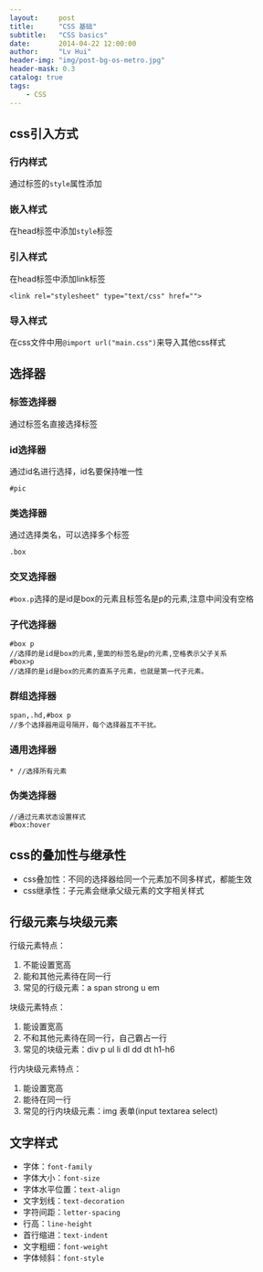 ```yaml
---
layout:     post
title:      "CSS 基础"
subtitle:   "CSS basics"
date:       2014-04-22 12:00:00
author:     "Lv Hui"
header-img: "img/post-bg-os-metro.jpg"
header-mask: 0.3
catalog: true
tags:
    - CSS
---
```



## css引入方式

### 行内样式

通过标签的`style`属性添加

### 嵌入样式

在head标签中添加`style`标签

### 引入样式

在head标签中添加link标签

```
<link rel="stylesheet" type="text/css" href="">
```

### 导入样式

在css文件中用`@import url("main.css")`来导入其他css样式

## 选择器

### 标签选择器

通过标签名直接选择标签

### id选择器

通过id名进行选择，id名要保持唯一性

```
#pic
```

### 类选择器

通过选择类名，可以选择多个标签

```
.box
```

### 交叉选择器

`#box.p`选择的是id是box的元素且标签名是p的元素,注意中间没有空格

### 子代选择器

```
#box p
//选择的是id是box的元素,里面的标签名是p的元素,空格表示父子关系
#box>p 
//选择的是id是box的元素的直系子元素，也就是第一代子元素。
```

### 群组选择器

```
span,.hd,#box p
//多个选择器用逗号隔开，每个选择器互不干扰。
```

### 通用选择器

```
* //选择所有元素
```

### 伪类选择器

```
//通过元素状态设置样式
#box:hover
```

## css的叠加性与继承性

- css叠加性：不同的选择器给同一个元素加不同多样式，都能生效
- css继承性：子元素会继承父级元素的文字相关样式

## 行级元素与块级元素

行级元素特点：
1. 不能设置宽高
2. 能和其他元素待在同一行
3. 常见的行级元素：a span strong u em 

块级元素特点：
1. 能设置宽高
2. 不和其他元素待在同一行，自己霸占一行
3. 常见的块级元素：div p ul li dl dd dt h1-h6 

行内块级元素特点：
1. 能设置宽高
2. 能待在同一行
3. 常见的行内块级元素：img 表单(input textarea select)

## 文字样式

- 字体：`font-family `
- 字体大小：`font-size `
- 字体水平位置：`text-align` 
- 文字划线：`text-decoration` 
- 字符间距：`letter-spacing` 
- 行高：`line-height` 
- 首行缩进：`text-indent` 
- 文字粗细：`font-weight` 
- 字体倾斜：`font-style` 
